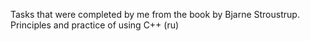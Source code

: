 Tasks that were completed by me from the book by Bjarne Stroustrup. Principles and practice of using C++ (ru)
